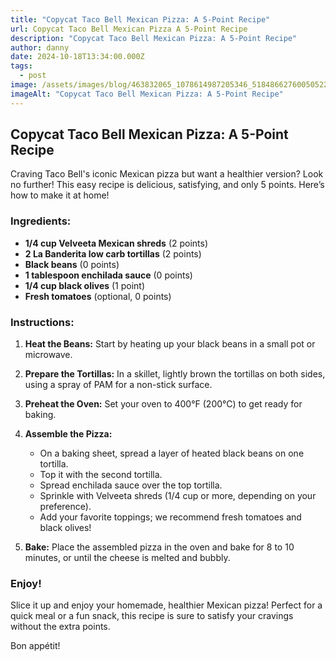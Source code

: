 ```yaml
---
title: "Copycat Taco Bell Mexican Pizza: A 5-Point Recipe"
url: Copycat Taco Bell Mexican Pizza A 5-Point Recipe
description: "Copycat Taco Bell Mexican Pizza: A 5-Point Recipe"
author: danny
date: 2024-10-18T13:34:00.000Z
tags:
  - post
image: /assets/images/blog/463832065_1078614987205346_5184866276005052294_n.jpg
imageAlt: "Copycat Taco Bell Mexican Pizza: A 5-Point Recipe"
---
```

## Copycat Taco Bell Mexican Pizza: A 5-Point Recipe

Craving Taco Bell's iconic Mexican pizza but want a healthier version? Look no further! This easy recipe is delicious, satisfying, and only 5 points. Here’s how to make it at home!

### Ingredients:
- **1/4 cup Velveeta Mexican shreds** (2 points)
- **2 La Banderita low carb tortillas** (2 points)
- **Black beans** (0 points)
- **1 tablespoon enchilada sauce** (0 points)
- **1/4 cup black olives** (1 point)
- **Fresh tomatoes** (optional, 0 points)

### Instructions:

1. **Heat the Beans:** Start by heating up your black beans in a small pot or microwave.

2. **Prepare the Tortillas:** In a skillet, lightly brown the tortillas on both sides, using a spray of PAM for a non-stick surface.

3. **Preheat the Oven:** Set your oven to 400°F (200°C) to get ready for baking.

4. **Assemble the Pizza:**
   - On a baking sheet, spread a layer of heated black beans on one tortilla.
   - Top it with the second tortilla.
   - Spread enchilada sauce over the top tortilla.
   - Sprinkle with Velveeta shreds (1/4 cup or more, depending on your preference).
   - Add your favorite toppings; we recommend fresh tomatoes and black olives!

5. **Bake:** Place the assembled pizza in the oven and bake for 8 to 10 minutes, or until the cheese is melted and bubbly.

### Enjoy!
Slice it up and enjoy your homemade, healthier Mexican pizza! Perfect for a quick meal or a fun snack, this recipe is sure to satisfy your cravings without the extra points.

Bon appétit!
